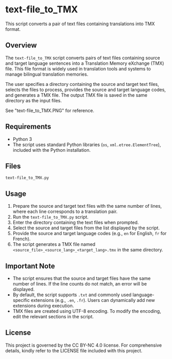 # text-file_to_TMX
This script converts a pair of text files containing translations into TMX format.

## Overview
The `text-file_to_TMX` script converts pairs of text files containing source and target language sentences into a Translation Memory eXchange (TMX) file. This file format is widely used in translation tools and systems to manage bilingual translation memories.

The user specifies a directory containing the source and target text files, selects the files to process, provides the source and target language codes, and generates a TMX file. The output TMX file is saved in the same directory as the input files.

See "text-file_to_TMX.PNG" for reference.

## Requirements
- Python 3
- The script uses standard Python libraries (`os`, `xml.etree.ElementTree`), included with the Python installation.

## Files
`text-file_to_TMX.py`

## Usage
1. Prepare the source and target text files with the same number of lines, where each line corresponds to a translation pair.
2. Run the `text-file_to_TMX.py` script.
3. Enter the directory containing the text files when prompted.
4. Select the source and target files from the list displayed by the script.
5. Provide the source and target language codes (e.g., `en` for English, `fr` for French).
6. The script generates a TMX file named `<source_file>_<source_lang>_<target_lang>.tmx` in the same directory.

## Important Note
- The script ensures that the source and target files have the same number of lines. If the line counts do not match, an error will be displayed.
- By default, the script supports `.txt` and commonly used language-specific extensions (e.g., `.en`, `.fr`). Users can dynamically add new extensions during execution.
- TMX files are created using UTF-8 encoding. To modify the encoding, edit the relevant sections in the script.

## License
This project is governed by the CC BY-NC 4.0 license. For comprehensive details, kindly refer to the LICENSE file included with this project.
